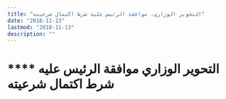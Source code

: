```yaml
---
title: "التحوير الوزاري، موافقة الرئيس عليه شرط اكتمال شرعيته"
date: "2018-11-13"
lastmod: "2018-11-13"
description: ""
---
```

# **** **التحوير الوزاري موافقة الرئيس عليه شرط اكتمال شرعيته**

###